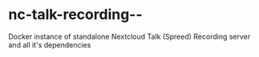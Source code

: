 # nc-talk-recording--
Docker instance of standalone Nextcloud Talk (Spreed) Recording server and all it's dependencies
